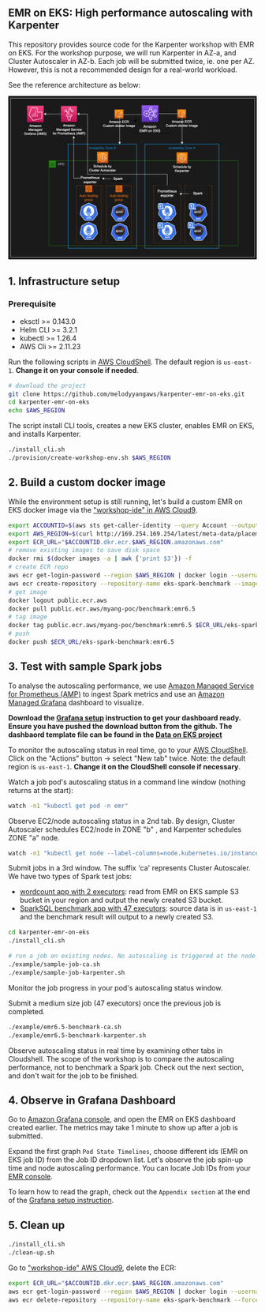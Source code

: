 ## EMR on EKS: High performance autoscaling with Karpenter

This repository provides source code for the Karpenter workshop with EMR on EKS. For the workshop purpose, we will run Karpenter in AZ-a, and Cluster Autoscaler in AZ-b. Each job will be submitted twice, ie. one per AZ. However, this is not a recommended design for a real-world workload.

See the reference architecture as below:

![](/workshop-diagram.png)

## 1. Infrastructure setup

### Prerequisite
- eksctl >= 0.143.0
- Helm CLI >= 3.2.1 
- kubectl >= 1.26.4 
- AWS Cli >= 2.11.23

Run the following scripts in [AWS CloudShell](https://us-east-1.console.aws.amazon.com/cloudshell?region=us-east-1). The default region is `us-east-1`. **Change it on your console if needed**.
```bash
# download the project
git clone https://github.com/melodyyangaws/karpenter-emr-on-eks.git
cd karpenter-emr-on-eks
echo $AWS_REGION
````

The script install CLI tools, creates a new EKS cluster, enables EMR on EKS, and installs Karpenter.
```bash
./install_cli.sh
./provision/create-workshop-env.sh $AWS_REGION
```

## 2. Build a custom docker image
While the environment setup is still running, let's build a custom EMR on EKS docker image via the ["workshop-ide" in AWS Cloud9](https://console.aws.amazon.com/cloud9).
```bash
export ACCOUNTID=$(aws sts get-caller-identity --query Account --output text)
export AWS_REGION=$(curl http://169.254.169.254/latest/meta-data/placement/region)
export ECR_URL="$ACCOUNTID.dkr.ecr.$AWS_REGION.amazonaws.com"
# remove existing images to save disk space
docker rmi $(docker images -a | awk {'print $3'}) -f
# create ECR repo
aws ecr get-login-password --region $AWS_REGION | docker login --username AWS --password-stdin $ECR_URL
aws ecr create-repository --repository-name eks-spark-benchmark --image-scanning-configuration scanOnPush=true
# get image
docker logout public.ecr.aws
docker pull public.ecr.aws/myang-poc/benchmark:emr6.5
# tag image
docker tag public.ecr.aws/myang-poc/benchmark:emr6.5 $ECR_URL/eks-spark-benchmark:emr6.5 
# push
docker push $ECR_URL/eks-spark-benchmark:emr6.5
```

## 3. Test with sample Spark jobs
To analyse the autoscaling performance, we use [Amazon Managed Service for Prometheus (AMP)](https://aws.amazon.com/prometheus/) to ingest Spark metrics and use an [Amazon Managed Grafana](https://aws.amazon.com/grafana/) dashboard to visualize. 

**Download the [Grafana setup](./setup_grafana_dashboard.pdf) instruction to get your dashboard ready. Ensure you have pushed the download button from the github. The dashbaord template file can be found in the [Data on EKS project](https://raw.githubusercontent.com/awslabs/data-on-eks/main/analytics/terraform/emr-eks-karpenter/examples/grafana-dashboard-for-spark/emr-eks-grafana-dashboard.json)**

To monitor the autoscaling status in real time, go to your [AWS CloudShell](https://us-east-1.console.aws.amazon.com/cloudshell?region=us-east-1). Click on the "Actions" button -> select "New tab" twice. Note: the default region is `us-east-1`. **Change it on the CloudShell console if necessary**.

Watch a job pod's autoscaling status in a command line window (nothing returns at the start):
```bash
watch -n1 "kubectl get pod -n emr"
```
Observe EC2/node autoscaling status in a 2nd tab. By design, Cluster Autoscaler schedules EC2/node in ZONE "b" , and Karpenter schedules ZONE "a" node.
```bash
watch -n1 "kubectl get node --label-columns=node.kubernetes.io/instance-type,karpenter.sh/capacity-type,eks.amazonaws.com/capacityType,topology.kubernetes.io/zone,app"
```
Submit jobs in a 3rd window. The suffix 'ca' represents Cluster Autoscaler. 
We have two types of Spark test jobs:
- [wordcount app with 2 executors](example/sample-job-karpenter.sh): read from EMR on EKS sample S3 bucket in your region and output the newly created S3 bucket.
- [SparkSQL benchmark app with 47 executors](example/emr6.5-benchmark-karpenter.sh): source data is in `us-east-1` and the benchmark result will output to a newly created S3.
```bash
cd karpenter-emr-on-eks
./install_cli.sh
```
```bash
# run a job on existing nodes. No autoscaling is triggered at the node level.
./example/sample-job-ca.sh
./example/sample-job-karpenter.sh
```
Monitor the job progress in your pod's autoscaling status window. 

Submit a medium size job (47 executors) once the previous job is completed.
```bash
./example/emr6.5-benchmark-ca.sh
./example/emr6.5-benchmark-karpenter.sh
```
Observe autoscaling status in real time by examining other tabs in Cloudshell. The scope of the workshop is to compare the autoscaling performance, not to benchmark a Spark job.  Check out the next section, and don't wait for the job to be finished. 

<!-- (OPTINAL) Submit the same job again while the first pair is still running, in order to force exceeding the max Spot instance limit in your account. Observe which scaling tool has a better performance in this case.
```bash
./example/emr6.5-benchmark-ca.sh
./example/emr6.5-benchmark-karpenter.sh
```-->

## 4. Observe in Grafana Dashboard
Go to [Amazon Grafana console](https://us-east-1.console.aws.amazon.com/grafana/home?region=us-east-1#/workspaces), and open the EMR on EKS dashboard created earlier. The metrics may take 1 minute to show up after a job is submitted.

Expand the first graph `Pod State Timelines`, choose different ids (EMR on EKS job ID) from the Job ID dropdown list. Let's observe the job spin-up time and node autoscaling performance. You can locate Job IDs from your [EMR console](https://console.aws.amazon.com/elasticmapreduce/home?region=us-east-1#virtual-cluster-list:).

To learn how to read the graph, check out the `Appendix section` at the end of the [Grafana setup instruction](./setup_grafana_dashboard.pdf).

<!-- ## 5. Setup EMR studio with EMR on EKS (coming soon)
Run the script in [AWS CloudShell](https://us-east-1.console.aws.amazon.com/cloudshell?region=us-east-1).

```bash
sudo yum install -y openssl
./provision/create-studio-endpoint.sh
```` -->

## 5. Clean up
```bash
./install_cli.sh
./clean-up.sh
```
Go to ["workshop-ide" AWS Cloud9](https://console.aws.amazon.com/cloud9), delete the ECR:
```bash
export ECR_URL="$ACCOUNTID.dkr.ecr.$AWS_REGION.amazonaws.com"
aws ecr get-login-password --region $AWS_REGION | docker login --username AWS --password-stdin $ECR_URL
aws ecr delete-repository --repository-name eks-spark-benchmark --force
```
